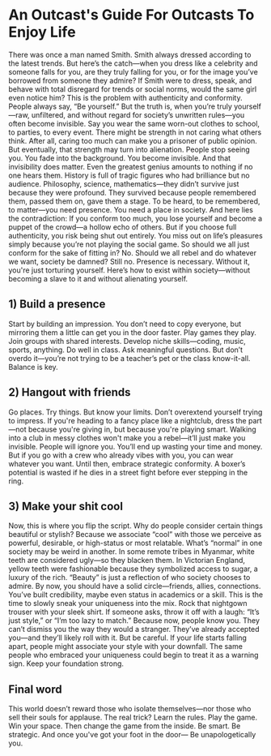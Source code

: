 # An Outcast's Guide For Outcasts To Enjoy Life

There was once a man named Smith. Smith always dressed according to the latest trends. But here’s the catch—when you dress like a celebrity and someone falls for you, are they truly falling for you, or for the image you’ve borrowed from someone they admire? If Smith were to dress, speak, and behave with total disregard for trends or social norms, would the same girl even notice him?
This is the problem with authenticity and conformity. People always say, “Be yourself.” But the truth is, when you’re truly yourself—raw, unfiltered, and without regard for society’s unwritten rules—you often become invisible. Say you wear the same worn-out clothes to school, to parties, to every event. There might be strength in not caring what others think. After all, caring too much can make you a prisoner of public opinion. But eventually, that strength may turn into alienation. People stop seeing you. You fade into the background. You become invisible.
And that invisibility does matter.
Even the greatest genius amounts to nothing if no one hears them. History is full of tragic figures who had brilliance but no audience. Philosophy, science, mathematics—they didn’t survive just because they were profound. They survived because people remembered them, passed them on, gave them a stage. To be heard, to be remembered, to matter—you need presence. You need a place in society.
And here lies the contradiction: If you conform too much, you lose yourself and become a puppet of the crowd—a hollow echo of others. But if you choose full authenticity, you risk being shut out entirely. You miss out on life’s pleasures simply because you’re not playing the social game.
So should we all just conform for the sake of fitting in? No.
Should we all rebel and do whatever we want, society be damned?
Still no.
Presence is necessary. Without it, you're just torturing yourself.
Here’s how to exist within society—without becoming a slave to it and without alienating yourself.

## 1) Build a presence

Start by building an impression. You don’t need to copy everyone, but mirroring them a little can get you in the door faster. Play games they play. Join groups with shared interests. Develop niche skills—coding, music, sports, anything. Do well in class. Ask meaningful questions. But don’t overdo it—you’re not trying to be a teacher’s pet or the class know-it-all. Balance is key. 
## 2) Hangout with friends
Go places. Try things. But know your limits. Don’t overextend yourself trying to impress. If you're heading to a fancy place like a nightclub, dress the part—not because you're giving in, but because you're playing smart. Walking into a club in messy clothes won't make you a rebel—it’ll just make you invisible. People will ignore you. You’ll end up wasting your time and money. But if you go with a crew who already vibes with you, you can wear whatever you want. Until then, embrace strategic conformity. A boxer’s potential is wasted if he dies in a street fight before ever stepping in the ring. 
## 3) Make your shit cool
  Now, this is where you flip the script.
Why do people consider certain things beautiful or stylish? Because we associate “cool” with those we perceive as powerful, desirable, or high-status or most relatable. What’s “normal” in one society may be weird in another. In some remote tribes in Myanmar, white teeth are considered ugly—so they blacken them. In Victorian England, yellow teeth were fashionable because they symbolized access to sugar, a luxury of the rich. “Beauty” is just a reflection of who society chooses to admire.
By now, you should have a solid circle—friends, allies, connections. You’ve built credibility, maybe even status in academics or a skill. This is the time to slowly sneak your uniqueness into the mix. Rock that nightgown trouser with your sleek shirt. If someone asks, throw it off with a laugh: “It’s just style,” or “I’m too lazy to match.” Because now, people know you. They can’t dismiss you the way they would a stranger. They’ve already accepted you—and they’ll likely roll with it.
But be careful. If your life starts falling apart, people might associate your style with your downfall. The same people who embraced your uniqueness could begin to treat it as a warning sign. Keep your foundation strong.
## Final word
This world doesn’t reward those who isolate themselves—nor those who sell their souls for applause. The real trick? Learn the rules. Play the game. Win your space. Then change the game from the inside.
Be smart. Be strategic. And once you've got your foot in the door—
Be unapologetically you.
